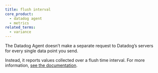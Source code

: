 ```yaml
---
title: flush interval
core_product:
  - datadog agent
  - metrics
related_terms:
  - variance
---
```

The Datadog Agent doesn’t make a separate request to Datadog’s servers for every single data point you send. 

Instead, it reports values collected over a flush time interval. For more information, <a href="/developers/dogstatsd/?tab=hostagent#how-it-works">see the documentation</a>.